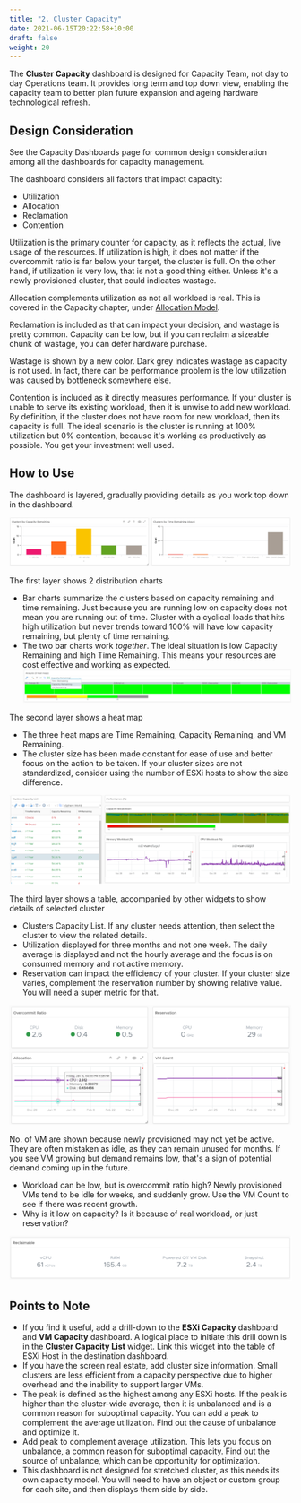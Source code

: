 ```yaml
---
title: "2. Cluster Capacity"
date: 2021-06-15T20:22:58+10:00
draft: false
weight: 20
---
```


The **Cluster Capacity** dashboard is designed for Capacity Team, not day to day Operations team. It provides long term and top down view, enabling the capacity team to better plan future expansion and ageing hardware technological refresh.

## Design Consideration

See the Capacity Dashboards page for common design consideration among all the dashboards for capacity management.

The dashboard considers all factors that impact capacity:

- Utilization
- Allocation
- Reclamation
- Contention

Utilization is the primary counter for capacity, as it reflects the actual, live usage of the resources. If utilization is high, it does not matter if the overcommit ratio is far below your target, the cluster is full. On the other hand, if utilization is very low, that is not a good thing either. Unless it's a newly provisioned cluster, that could indicates wastage.

Allocation complements utilization as not all workload is real. This is covered in the Capacity chapter, under [Allocation Model](/operations-management/chapter-3-capacity-management/1.3.5-allocation-model/).

Reclamation is included as that can impact your decision, and wastage is pretty common. Capacity can be low, but if you can reclaim a sizeable chunk of wastage, you can defer hardware purchase.

Wastage is shown by a new color. Dark grey indicates wastage as capacity is not used. In fact, there can be performance problem is the low utilization was caused by bottleneck somewhere else.

Contention is included as it directly measures performance. If your cluster is unable to serve its existing workload, then it is unwise to add new workload. By definition, if the cluster does not have room for new workload, then its capacity is full. The ideal scenario is the cluster is running at 100% utilization but 0% contention, because it's working as productively as possible. You get your investment well used.

## How to Use

The dashboard is layered, gradually providing details as you work top down in the dashboard.

![Capacity layers](3.3.2-fig-1.png)

The first layer shows 2 distribution charts

- Bar charts summarize the clusters based on capacity remaining and time remaining. Just because you are running low on capacity does not mean you are running out of time. Cluster with a cyclical loads that hits high utilization but never trends toward 100% will have low capacity remaining, but plenty of time remaining.
- The two bar charts work *together*. The ideal situation is low Capacity Remaining and high Time Remaining. This means your resources are cost effective and working as expected.
![Capacity Analysis](3.3.2-fig-2.png)

The second layer shows a heat map

- The three heat maps are Time Remaining, Capacity Remaining, and VM Remaining.
- The cluster size has been made constant for ease of use and better focus on the action to be taken. If your cluster sizes are not standardized, consider using the number of ESXi hosts to show the size difference.

![Capacity breakdown](3.3.2-fig-3.png)

The third layer shows a table, accompanied by other widgets to show details of selected cluster

- Clusters Capacity List. If any cluster needs attention, then select the cluster to view the related details.
- Utilization displayed for three months and not one week. The daily average is displayed and not the hourly average and the focus is on consumed memory and not active memory.
- Reservation can impact the efficiency of your cluster. If your cluster size varies, complement the reservation number by showing relative value. You will need a super metric for that.

![Capacity Graph](3.3.2-fig-4.png)

No. of VM are shown because newly provisioned may not yet be active. They are often mistaken as idle, as they can remain unused for months. If you see VM growing but demand remains low, that's a sign of potential demand coming up in the future.

- Workload can be low, but is overcommit ratio high? Newly provisioned VMs tend to be idle for weeks, and suddenly grow. Use the VM Count to see if there was recent growth.
- Why is it low on capacity? Is it because of real workload, or just reservation?

![Reclaimable Capacity](3.3.2-fig-5.png)

## Points to Note

- If you find it useful, add a drill-down to the **ESXi Capacity** dashboard and **VM Capacity** dashboard. A logical place to initiate this drill down is in the **Cluster Capacity List** widget. Link this widget into the table of ESXi Host in the destination dashboard.
- If you have the screen real estate, add cluster size information. Small clusters are less efficient from a capacity perspective due to higher overhead and the inability to support larger VMs.
- The peak is defined as the highest among any ESXi hosts. If the peak is higher than the cluster-wide average, then it is unbalanced and is a common reason for suboptimal capacity. You can add a peak to complement the average utilization. Find out the cause of unbalance and optimize it.
- Add peak to complement average utilization. This lets you focus on unbalance, a common reason for suboptimal capacity. Find out the source of unbalance, which can be opportunity for optimization.
- This dashboard is not designed for stretched cluster, as this needs its own capacity model. You will need to have an object or custom group for each site, and then displays them side by side.